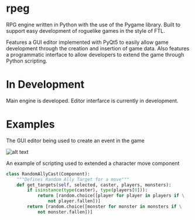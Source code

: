 # rpeg
RPG engine written in Python with the use of the Pygame library.
Built to support easy development of roguelike games in the style of FTL.

Features a GUI editor implemented with PyQt5 to easily allow game development through the creation and insertion of game data.
Also features a programmatic interface to allow developers to extend the game through Python scripting.

# In Development
Main engine is developed.
Editor interfarce is currently in development.

# Examples
The GUI editor being used to create an event in the game

![alt text](https://github.com/SodaCookie/RPG-Game/blob/master/image/example/exampleGui.png)

An example of scripting used to extended a character move component

```Python
class RandomAllyCast(Component):
    """Defines Random Ally Target for a move"""
    def get_targets(self, selected, caster, players, monsters):
        if isinstance(type(caster), type(players[0])):
            return [random.choice([player for player in players if \
                not player.fallen])]
        return [random.choice([monster for monster in monsters if \
            not monster.fallen])]
```
